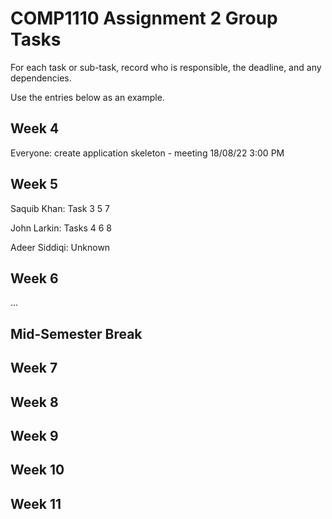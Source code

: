 # COMP1110 Assignment 2 Group Tasks

For each task or sub-task, record who is responsible, the deadline, and
any dependencies.

Use the entries below as an example.

## Week 4

Everyone: create application skeleton - meeting 18/08/22 3:00 PM

## Week 5

Saquib Khan: Task 3 5 7 

John Larkin: Tasks 4 6 8

Adeer Siddiqi: Unknown

## Week 6

...

## Mid-Semester Break

## Week 7

## Week 8

## Week 9

## Week 10

## Week 11
